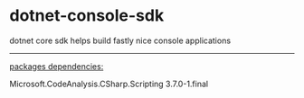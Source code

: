 # dotnet-console-sdk
dotnet core sdk helps build fastly nice console applications
<hr/>


<u>packages dependencies:</u>

Microsoft.CodeAnalysis.CSharp.Scripting 3.7.0-1.final
